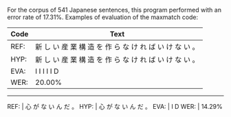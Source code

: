 For the corpus of 541 Japanese sentences, this program performed with an error rate of 17.31%. 
Examples of evaluation of the maxmatch code:


Code | Text                                                                                |
---- | ------------------------------------------------------------------------------------|
REF: | 新 し い   産 業   構 造   を   作   ら   な   け   れ   ば   い   け   な   い   。|
HYP: | 新 し い   産 業   構 造   を   作   ら   な   け   れ   ば   い   け   な   い   。|
EVA: |                           I       I   I           I       I       D                 | 
WER: | 20.00%                                                                              |



-----------------------------------------
REF: | 心   が   な   い   ん   だ   。
HYP: | 心   が   な   い   ん   だ   。
EVA: |           I               D
WER: | 14.29%
